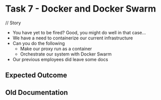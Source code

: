 # Task 7 - Docker and Docker Swarm


// Story
* You have yet to be fired? Good, you might do well in that case...
* We have a need to containerize our current infrastructure
* Can you do the following 
  *   Make our proxy run as a container 
  *   Orchestrate our system with Docker Swarm
* Our previous employees did leave some docs 


## Expected Outcome 

## Old Documentation